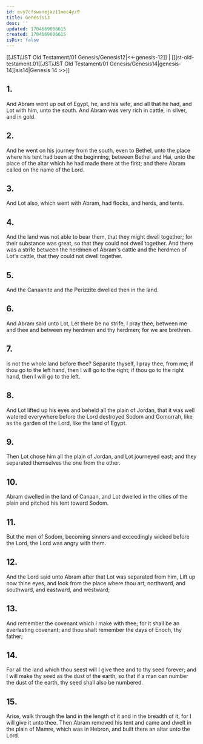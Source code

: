 ```yaml
---
id: evy7cfswanejaz11mec4yz9
title: Genesis13
desc: ''
updated: 1704669006615
created: 1704669006615
isDir: false
---
```

[[JST/JST Old Testament/01 Genesis/Genesis12|<<-genesis-12]] | [[jst-old-testament.01[[JST/JST Old Testament/01 Genesis/Genesis14|genesis-14]]sis14|Genesis 14 >>]]
## 1.
And Abram went up out of Egypt, he, and his wife, and all that he had, and Lot with him, unto the south. And Abram was very rich in cattle, in silver, and in gold.
## 2.
And he went on his journey from the south, even to Bethel, unto the place where his tent had been at the beginning, between Bethel and Hai, unto the place of the altar which he had made there at the first; and there Abram called on the name of the Lord.
## 3.
And Lot also, which went with Abram, had flocks, and herds, and tents.
## 4.
And the land was not able to bear them, that they might dwell together; for their substance was great, so that they could not dwell together. And there was a strife between the herdmen of Abram\'s cattle and the herdmen of Lot\'s cattle, that they could not dwell together.
## 5.
And the Canaanite and the Perizzite dwelled then in the land.
## 6.
And Abram said unto Lot, Let there be no strife, I pray thee, between me and thee and between my herdmen and thy herdmen; for we are brethren.
## 7.
Is not the whole land before thee? Separate thyself, I pray thee, from me; if thou go to the left hand, then I will go to the right; if thou go to the right hand, then I will go to the left.
## 8.
And Lot lifted up his eyes and beheld all the plain of Jordan, that it was well watered everywhere before the Lord destroyed Sodom and Gomorrah, like as the garden of the Lord, like the land of Egypt.
## 9.
Then Lot chose him all the plain of Jordan, and Lot journeyed east; and they separated themselves the one from the other.
## 10.
Abram dwelled in the land of Canaan, and Lot dwelled in the cities of the plain and pitched his tent toward Sodom.
## 11.
But the men of Sodom, becoming sinners and exceedingly wicked before the Lord, the Lord was angry with them.
## 12.
And the Lord said unto Abram after that Lot was separated from him, Lift up now thine eyes, and look from the place where thou art, northward, and southward, and eastward, and westward;
## 13.
And remember the covenant which I make with thee; for it shall be an everlasting covenant; and thou shalt remember the days of Enoch, thy father;
## 14.
For all the land which thou seest will I give thee and to thy seed forever; and I will make thy seed as the dust of the earth, so that if a man can number the dust of the earth, thy seed shall also be numbered.
## 15.
Arise, walk through the land in the length of it and in the breadth of it, for I will give it unto thee. Then Abram removed his tent and came and dwelt in the plain of Mamre, which was in Hebron, and built there an altar unto the Lord.

